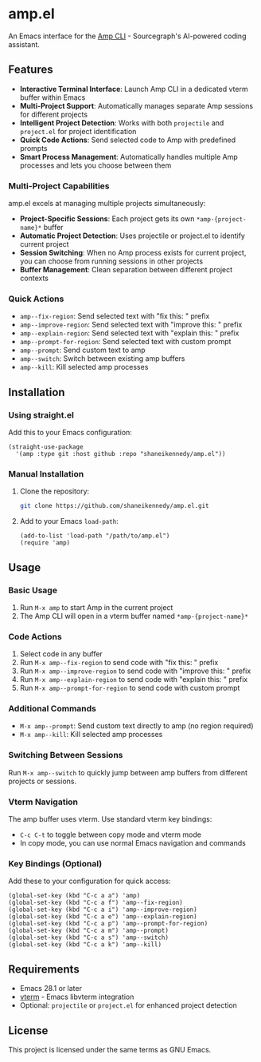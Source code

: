 # amp.el

An Emacs interface for the [Amp CLI](https://github.com/sourcegraph/amp) - Sourcegraph's AI-powered coding assistant.

## Features

- **Interactive Terminal Interface**: Launch Amp CLI in a dedicated vterm buffer within Emacs
- **Multi-Project Support**: Automatically manages separate Amp sessions for different projects
- **Intelligent Project Detection**: Works with both `projectile` and `project.el` for project identification
- **Quick Code Actions**: Send selected code to Amp with predefined prompts
- **Smart Process Management**: Automatically handles multiple Amp processes and lets you choose between them

### Multi-Project Capabilities

amp.el excels at managing multiple projects simultaneously:

- **Project-Specific Sessions**: Each project gets its own `*amp-{project-name}*` buffer
- **Automatic Project Detection**: Uses projectile or project.el to identify current project
- **Session Switching**: When no Amp process exists for current project, you can choose from running sessions in other projects
- **Buffer Management**: Clean separation between different project contexts

### Quick Actions

- `amp--fix-region`: Send selected text with "fix this: " prefix
- `amp--improve-region`: Send selected text with "improve this: " prefix
- `amp--explain-region`: Send selected text with "explain this: " prefix
- `amp--prompt-for-region`: Send selected text with custom prompt
- `amp--prompt`: Send custom text to amp
- `amp--switch`: Switch between existing amp buffers
- `amp--kill`: Kill selected amp processes

## Installation

### Using straight.el

Add this to your Emacs configuration:

```elisp
(straight-use-package
  '(amp :type git :host github :repo "shaneikennedy/amp.el"))
```

### Manual Installation

1. Clone the repository:
   ```bash
   git clone https://github.com/shaneikennedy/amp.el.git
   ```

2. Add to your Emacs `load-path`:
   ```elisp
   (add-to-list 'load-path "/path/to/amp.el")
   (require 'amp)
   ```

## Usage

### Basic Usage

1. Run `M-x amp` to start Amp in the current project
2. The Amp CLI will open in a vterm buffer named `*amp-{project-name}*`

### Code Actions

1. Select code in any buffer
2. Run `M-x amp--fix-region` to send code with "fix this: " prefix
3. Run `M-x amp--improve-region` to send code with "improve this: " prefix
4. Run `M-x amp--explain-region` to send code with "explain this: " prefix
5. Run `M-x amp--prompt-for-region` to send code with custom prompt

### Additional Commands

- `M-x amp--prompt`: Send custom text directly to amp (no region required)
- `M-x amp--kill`: Kill selected amp processes

### Switching Between Sessions

Run `M-x amp--switch` to quickly jump between amp buffers from different projects or sessions.

### Vterm Navigation

The amp buffer uses vterm. Use standard vterm key bindings:

- `C-c C-t` to toggle between copy mode and vterm mode
- In copy mode, you can use normal Emacs navigation and commands

### Key Bindings (Optional)

Add these to your configuration for quick access:

```elisp
(global-set-key (kbd "C-c a a") 'amp)
(global-set-key (kbd "C-c a f") 'amp--fix-region)
(global-set-key (kbd "C-c a i") 'amp--improve-region)
(global-set-key (kbd "C-c a e") 'amp--explain-region)
(global-set-key (kbd "C-c a p") 'amp--prompt-for-region)
(global-set-key (kbd "C-c a m") 'amp--prompt)
(global-set-key (kbd "C-c a s") 'amp--switch)
(global-set-key (kbd "C-c a k") 'amp--kill)
```

## Requirements

- Emacs 28.1 or later
- [vterm](https://github.com/akermu/emacs-libvterm) - Emacs libvterm integration
- Optional: `projectile` or `project.el` for enhanced project detection

## License

This project is licensed under the same terms as GNU Emacs.
